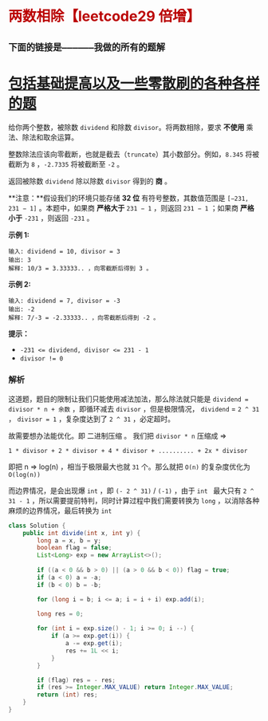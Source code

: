# <font color="bb000">两数相除【leetcode29 倍增】</font>

## **`下面的链接是——————我做的所有的题解`**

# [包括基础提高以及一些零散刷的各种各样的题](https://www.acwing.com/blog/content/33005/) 

给你两个整数，被除数 `dividend` 和除数 `divisor`。将两数相除，要求 **不使用** 乘法、除法和取余运算。

整数除法应该向零截断，也就是截去（`truncate`）其小数部分。例如，`8.345` 将被截断为 `8` ，`-2.7335` 将被截断至 `-2` 。

返回被除数 `dividend` 除以除数 `divisor` 得到的 **商** 。

**注意：**假设我们的环境只能存储 **32 位** 有符号整数，其数值范围是 `[−231, 231 − 1]` 。本题中，如果商 **严格大于** `231 − 1` ，则返回 `231 − 1` ；如果商 **严格小于** `-231` ，则返回 `-231` 。

 

**示例 1:**

```
输入: dividend = 10, divisor = 3
输出: 3
解释: 10/3 = 3.33333.. ，向零截断后得到 3 。
```

**示例 2:**

```
输入: dividend = 7, divisor = -3
输出: -2
解释: 7/-3 = -2.33333.. ，向零截断后得到 -2 。
```

 

**提示：**

- `-231 <= dividend, divisor <= 231 - 1`
- `divisor != 0`



### 解析

这道题，题目的限制让我们只能使用减法加法，那么除法就只能是   `dividend = divisor * n + 余数` ，即循环减去 `divisor` ，但是极限情况， `dividend` = `2 ^ 31` ， `divisor = 1` ，复杂度达到了 `2 ^ 31` ，必定超时。

故需要想办法能优化。即 二进制压缩 。 我们把 `divisor * n` 压缩成 => 

`1 * divisor + 2 * divisor + 4 * divisor + .......... + 2x * divisor`

即把 n => log(n) ，相当于极限最大也就 `31` 个。那么就把  `O(n)` 的复杂度优化为 `O(log(n))`

而边界情况，是会出现爆 `int` ，即 `(- 2 ^ 31)` / `(-1)` ，由于 `int ` 最大只有 `2 ^ 31 - 1` ，所以需要提前特判，同时计算过程中我们需要转换为 `long` ，以消除各种麻烦的边界情况，最后转换为 `int`

```java
class Solution {
    public int divide(int x, int y) {
        long a = x, b = y;
        boolean flag = false;
        List<Long> exp = new ArrayList<>();
        
        if ((a < 0 && b > 0) || (a > 0 && b < 0)) flag = true;
        if (a < 0) a = -a;
        if (b < 0) b = -b;

        for (long i = b; i <= a; i = i + i) exp.add(i);
        
        long res = 0;

        for (int i = exp.size() - 1; i >= 0; i --) {    
            if (a >= exp.get(i)) {
                a -= exp.get(i);
                res += 1L << i;
            }
        }

        if (flag) res = - res;
        if (res >= Integer.MAX_VALUE) return Integer.MAX_VALUE;
        return (int) res;
    }
}
```











 